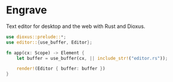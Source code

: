 # Engrave
Text editor for desktop and the web with Rust and Dioxus.

```rust
use dioxus::prelude::*;
use editor::{use_buffer, Editor};

fn app(cx: Scope) -> Element {
    let buffer = use_buffer(cx, || include_str!("editor.rs"));

    render!(Editor { buffer: buffer })
}
```
